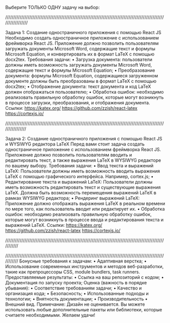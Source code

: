 Выберите ТОЛЬКО ОДНУ задачу на выбор:

/////////////////////////////////////////////////////////////////////////////////////////////////////////////////

Задача 1: Создание одностраничного приложения с помощью React JS
Необходимо создать одностраничное приложение с использованием фреймворка React JS. Приложение должно позволить пользователям загружать документы Microsoft Word, содержащие текст и формулы Microsoft Equation, и конвертировать их в формат LaTeX с помощью docx2tex. 
Требования задачи:
•	Загрузка документа: пользователи должны иметь возможность загружать документы Microsoft Word, содержащие текст и формулы Microsoft Equation;
•	Преобразование документа: формулы Microsoft Equation, содержащиеся загруженном документе должны быть преобразованы в формат LaTeX с помощью docx2tex;
•	Отображение документа: текст документа и код LaTeX должен отображаться пользователю;
•	Обработка ошибок: необходимо реализовать правильную обработку ошибок, которые могут возникнуть в процессе загрузки, преобразования, и отображения документа.
Ссылки:
https://katex.org/
https://github.com/zzish/react-latex
https://cortexjs.io/

////////////////////////////////////////////////////////////////////////////////////////////////////////////////

Задача 2: Создание одностраничного приложения с помощью React JS и WYSIWYG редактора LaTeX
Перед вами стоит задача создать одностраничное приложение с использованием фреймворка React JS. Приложение должно позволить пользователям вводить и редактировать текст, а также выражения LaTeX в WYSIWYG редакторе по вашему выбору.
Требования задачи:
•	Ввод текста и выражений LaTeX: Пользователи должны иметь возможность вводить выражения LaTeX с помощью графического интерфейса. Например, cortex.js;
•	Редактирование текста и выражений LaTeX: Пользователи должны иметь возможность редактировать текст и существующие выражения LaTeX. Должна быть возможность перемещения выражений LaTeX в рамках WYSIWYG редактора;
•	Рендеринг выражений LaTeX: Приложение должно отображать выражения LaTeX в реальном времени по мере того, как пользователь вводит или редактирует их.
•	Обработка ошибок: необходимо реализовать правильную обработку ошибок, которые могут возникнуть в процессе ввода и редактирования текста и выражений LaTeX.
Ссылки:
https://katex.org/
https://github.com/zzish/react-latex
https://cortexjs.io/

///////////////////////////////////////////////////////////////////////////////////////////////////////////



///////////////////////////////////////////////////////////////////////////////////////////////////////////
Бонусные требования к задачам:
•	Адаптивная верстка;
•	Использование современных инструментов и методов веб-разработки, такие как препроцессоры CSS, module bundlers, task runners.
Предоставляемые результаты:
•	Ссылка на ваш репозиторий с кодом;
•	Документация по запуску проекта;
Оценка (важность в порядке убывания):
•	Соответствие требованиям задачи;
•	Качество и организация кода;
•	Безопасность;
•	Использованные подходы и технологии;
•	Внятность документации;
•	Производительность
•	Внешний вид.
Примечание:
Дизайн не оценивается. Вы можете использовать любые дополнительные пакеты или библиотеки, которые считаете необходимыми.
Желаем удачи!

